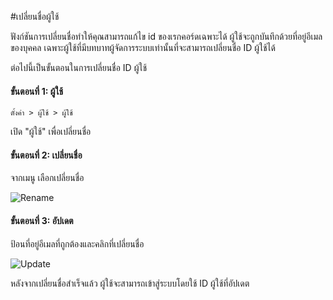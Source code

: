 <!-- add-breadcrumbs -->
#เปลี่ยนชื่อผู้ใช้

ฟังก์ชันการเปลี่ยนชื่อทำให้คุณสามารถแก้ไข id ของเรกคอร์ดเฉพาะได้ ผู้ใช้จะถูกบันทึกด้วยที่อยู่อีเมลของบุคคล เฉพาะผู้ใช้ที่มีบทบาทผู้จัดการระบบเท่านั้นที่จะสามารถเปลี่ยนชื่อ ID ผู้ใช้ได้

ต่อไปนี้เป็นขั้นตอนในการเปลี่ยนชื่อ ID ผู้ใช้

#### ขั้นตอนที่ 1: ผู้ใช้

`ตั้งค่า > ผู้ใช้ > ผู้ใช้`

เปิด "ผู้ใช้" เพื่อเปลี่ยนชื่อ

#### ขั้นตอนที่ 2: เปลี่ยนชื่อ

จากเมนู เลือกเปลี่ยนชื่อ

<img alt="Rename" class="screenshot" src="{{docs_base_url}}/assets/img/articles/rename-user-1.png">

#### ขั้นตอนที่ 3: อัปเดต

ป้อนที่อยู่อีเมลที่ถูกต้องและคลิกที่เปลี่ยนชื่อ

<img alt="Update" class="screenshot" src="{{docs_base_url}}/assets/img/articles/rename-user-2.png"> 

หลังจากเปลี่ยนชื่อสำเร็จแล้ว ผู้ใช้จะสามารถเข้าสู่ระบบโดยใช้ ID ผู้ใช้ที่อัปเดต

<!-- markdown -->